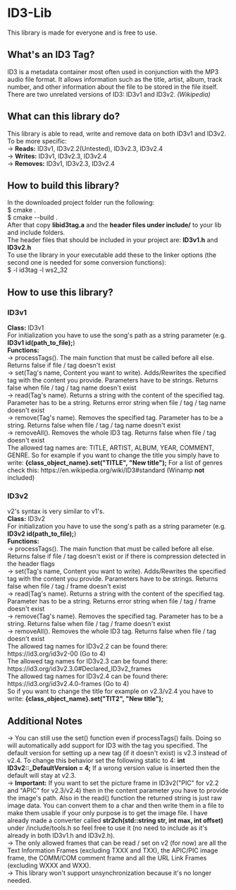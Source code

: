 # ID3-Lib

This library is made for everyone and is free to use.

<h2>What's an ID3 Tag?</h2>
ID3 is a metadata container most often used in conjunction with the MP3 audio file format. It allows information such as the title, artist, album, track number, and other information about the file to be stored in the file itself. There are two unrelated versions of ID3: ID3v1 and ID3v2. <i>(Wikipedia)</i>

<h2>What can this library do?</h2>
This library is able to read, write and remove data on both ID3v1 and ID3v2. To be more specific:</br>
  -> <b>Reads:</b> ID3v1, ID3v2.2(Untested), ID3v2.3, ID3v2.4</br>
  -> <b>Writes:</b> ID3v1, ID3v2.3, ID3v2.4</br>
  -> <b>Removes:</b> ID3v1, ID3v2.3, ID3v2.4</br>

<h2>How to build this library?</h2>
In the downloaded project folder run the following:</br>
  $ cmake .</br>
  $ cmake --build .</br>
After that copy <b>libid3tag.a</b> and the <b>header files under include/</b> to your lib and include folders.</br>
The header files that should be included in your project are: <b>ID3v1.h</b> and <b>ID3v2.h</b></br>
To use the library in your executable add these to the linker options (the second one is needed for some conversion functions):</br>
  $ -l id3tag -l ws2_32</br>

<h2>How to use this library?</h2>
<h3>ID3v1</h3>
<b>Class:</b> ID3v1</br>
For initialization you have to use the song's path as a string parameter (e.g. <b>ID3v1 id(path_to_file);</b>)</br>
<b>Functions:</b></br> 
-> processTags(). The main function that must be called before all else. Returns false if file / tag doesn't exist</br>
-> set(Tag's name, Content you want to write). Adds/Rewrites the specified tag with the content you provide. Parameters have to be strings. Returns false when file / tag / tag  name doesn't exist</br>
-> read(Tag's name). Returns a string with the content of the specified tag. Parameter has to be a string. Returns error string when file / tag / tag name doesn't exist</br>
-> remove(Tag's name). Removes the specified tag. Parameter has to be a string. Returns false when file / tag / tag name doesn't exist</br>
-> removeAll(). Removes the whole ID3 tag. Returns false when file / tag doesn't exist</br>
The allowed tag names are: TITLE, ARTIST, ALBUM, YEAR, COMMENT, GENRE. So for example if you want to change the title you simply have to write: <b>{class_object_name}.set("TITLE", "New title");</b>
For a list of genres check this: https://en.wikipedia.org/wiki/ID3#standard (Winamp <b>not</b> included)</br>

<h3>ID3v2</h3>
v2's syntax is very similar to v1's.</br>
<b>Class:</b> ID3v2</br>
For initialization you have to use the song's path as a string parameter (e.g. <b>ID3v2 id(path_to_file);</b>)</br>
<b>Functions:</b></br> 
-> processTags(). The main function that must be called before all else. Returns false if file / tag doesn't exist or if there is compression detected in the header flags</br>
-> set(Tag's name, Content you want to write). Adds/Rewrites the specified tag with the content you provide. Parameters have to be strings. Returns false when file / tag / frame doesn't exist</br>
-> read(Tag's name). Returns a string with the content of the specified tag. Parameter has to be a string. Returns error string when file / tag / frame doesn't exist</br>
-> remove(Tag's name). Removes the specified tag. Parameter has to be a string. Returns false when file / tag / frame doesn't exist</br>
-> removeAll(). Removes the whole ID3 tag. Returns false when file / tag doesn't exist</br>
The allowed tag names for ID3v2.2 can be found there: https://id3.org/id3v2-00 (Go to 4)</br>
The allowed tag names for ID3v2.3 can be found there: https://id3.org/id3v2.3.0#Declared_ID3v2_frames</br>
The allowed tag names for ID3v2.4 can be found there: https://id3.org/id3v2.4.0-frames (Go to 4)</br>
So if you want to change the title for example on v2.3/v2.4 you have to write: <b>{class_object_name}.set("TIT2", "New title");</b></br>

<h2>Additional Notes</h2>
-> You can still use the set() function even if processTags() fails. Doing so will automatically add support for ID3 with the tag you specified. The default version for setting up a new tag (if it doesn't exist) is v2.3 instead of v2.4. To change this behavior set the following static to 4: <b>int ID3v2::_DefaultVersion = 4;</b> If a wrong version value is inserted then the default will stay at v2.3.</br>
-> <b>Important:</b> If you want to set the picture frame in ID3v2("PIC" for v2.2 and "APIC" for v2.3/v2.4) then in the content parameter you have to provide the image's path.
Also in the read() function the returned string is just raw image data. You can convert them to a char and then write them in a file to make them usable if your only purpose is to get the image file. I have already made a converter called <b>str2ch(std::string str, int max, int offset)</b> under /include/tools.h so feel free to use it (no need to include as it's already in both ID3v1.h and ID3v2.h).</br>
-> The only allowed frames that can be read / set on v2 (for now) are all the Text Information Frames (excluding TXXX and TXX), the APIC/PIC image frame, the COMM/COM comment frame and all the URL Link Frames (excluding WXXX and WXX).</br>
-> This library won't support unsynchronization because it's no longer needed.</br>
